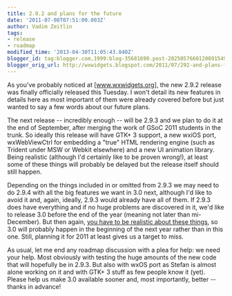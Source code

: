 ```yaml
---
title: 2.9.2 and plans for the future
date: '2011-07-08T07:51:00.003Z'
author: Vadim Zeitlin
tags:
- release
- roadmap
modified_time: '2013-04-30T11:05:43.840Z'
blogger_id: tag:blogger.com,1999:blog-35681690.post-2025057660120891549
blogger_orig_url: http://wxwidgets.blogspot.com/2011/07/292-and-plans-for-future.html
---
```


As you've probably noticed at [www.wxwidgets.org], the new 2.9.2 release was
finally officially released this Tuesday. I won't detail its new features in
details here as most important of them were already covered before but just
wanted to say a few words about our future plans.

The next release -- incredibly enough -- will be 2.9.3 and we plan to do it at
the end of September, after merging the work of GSoC 2011 students in the trunk.
So ideally this release will have GTK+ 3 support, a new wxiOS port,
wxWebViewCtrl for embedding a "true" HTML rendering engine (such as Trident
under MSW or Webkit elsewhere) and a new UI animation library. Being realistic
(although I'd certainly like to be proven wrong!), at least some of these things
will probably be delayed but the release itself should still happen.

Depending on the things included in or omitted from 2.9.3 we may need to do
2.9.4 with all the big features we want in 3.0 next, although I'd like to avoid
it and, again, ideally, 2.9.3 would already have all of them. If 2.9.3 does have
everything and if no huge problems are discovered in it, we'd like to release
3.0 before the end of the year (meaning not later than mi-December). But then
again, [you have to be realistic about these things], so 3.0 will probably
happen in the beginning of the next year rather than in this one. Still,
planning it for 2011 at least gives us a target to miss.

As usual, let me end any roadmap discussion with a plea for help: we need your
help. Most obviously with testing the huge amounts of the new code that will
hopefully be in 2.9.3. But also with wxOS port as Stefan is almost alone working
on it and with GTK+ 3 stuff as few people know it (yet). Please help us make 3.0
available sooner and, most importantly, better -- thanks in advance!

[www.wxwidgets.org]: https://www.wxwidgets.org/
[you have to be realistic about these things]: http://www.goodreads.com/quotes/tag/logen-ninefingers
